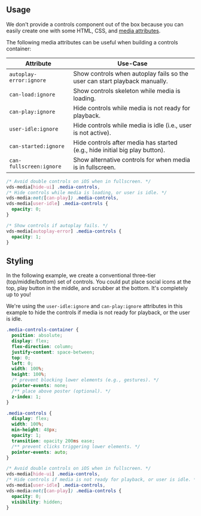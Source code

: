 ## Usage

We don't provide a controls component out of the box because you can easily create one with
some HTML, CSS, and [media attributes](../../../getting-started/styling.md#media-attributes).

The following media attributes can be useful when building a controls container:

| Attribute               | Use-Case                                                                    |
| ----------------------- | --------------------------------------------------------------------------- |
| `autoplay-error:ignore` | Show controls when autoplay fails so the user can start playback manually.  |
| `can-load:ignore`       | Show controls skeleton while media is loading.                              |
| `can-play:ignore`       | Hide controls while media is not ready for playback.                        |
| `user-idle:ignore`      | Hide controls while media is idle (i.e., user is not active).               |
| `can-started:ignore`    | Hide controls after media has started (e.g., hide initial big play button). |
| `can-fullscreen:ignore` | Show alternative controls for when media is in fullscreen.                  |

```css copy
/* Avoid double controls on iOS when in fullscreen. */
vds-media[hide-ui] .media-controls,
/* Hide controls while media is loading, or user is idle. */
vds-media:not([can-play]) .media-controls,
vds-media[user-idle] .media-controls {
  opacity: 0;
}

/* Show controls if autoplay fails. */
vds-media[autoplay-error] .media-controls {
  opacity: 1;
}
```

## Styling

In the following example, we create a conventional three-tier (top/middle/bottom) set of controls. You
could put place social icons at the top, play button in the middle, and scrubber at the bottom. It's
completely up to you!

We're using the `user-idle:ignore` and `can-play:ignore` attributes in this example to
hide the controls if media is not ready for playback, or the user is idle.

<slot name="styling" />

```css copy
.media-controls-container {
  position: absolute;
  display: flex;
  flex-direction: column;
  justify-content: space-between;
  top: 0;
  left: 0;
  width: 100%;
  height: 100%;
  /* prevent blocking lower elements (e.g., gestures). */
  pointer-events: none;
  /** place above poster (optional). */
  z-index: 1;
}

.media-controls {
  display: flex;
  width: 100%;
  min-height: 48px;
  opacity: 1;
  transition: opacity 200ms ease;
  /** prevent clicks triggering lower elements. */
  pointer-events: auto;
}

/* Avoid double controls on iOS when in fullscreen. */
vds-media[hide-ui] .media-controls,
/* Hide controls if media is not ready for playback, or user is idle. */
vds-media[user-idle] .media-controls,
vds-media:not([can-play]) .media-controls {
  opacity: 0;
  visibility: hidden;
}
```
